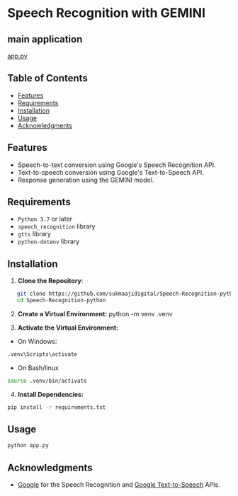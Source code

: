 # Speech Recognition with GEMINI
## main application
[app.py](app.py)
## Table of Contents

- [Features](#features)
- [Requirements](#requirements)
- [Installation](#installation)
- [Usage](#usage)
- [Acknowledgments](#acknowledgments)

## Features

- Speech-to-text conversion using Google's Speech Recognition API.
- Text-to-speech conversion using Google's Text-to-Speech API.
- Response generation using the GEMINI model.

## Requirements

- `Python 3.7` or later
- `speech_recognition` library
- `gtts` library
- `python-dotenv` library

## Installation

1. **Clone the Repository**:

```sh
   git clone https://github.com/sukmaajidigital/Speech-Recognition-python.git
   cd Speech-Recognition-python
```

2. **Create a Virtual Environment:**
   python -m venv .venv

3. **Activate the Virtual Environment:**

- On Windows:

```sh
.venv\Scripts\activate

```

- On Bash/linux

```sh
source .venv/bin/activate

```

4. **Install Dependencies:**

```sh
pip install -r requirements.txt

```

## Usage

```sh
python app.py
```

## Acknowledgments

- [Google](https://cloud.google.com/speech-to-text) for the Speech Recognition and [Google Text-to-Speech](https://cloud.google.com/text-to-speech) APIs.
